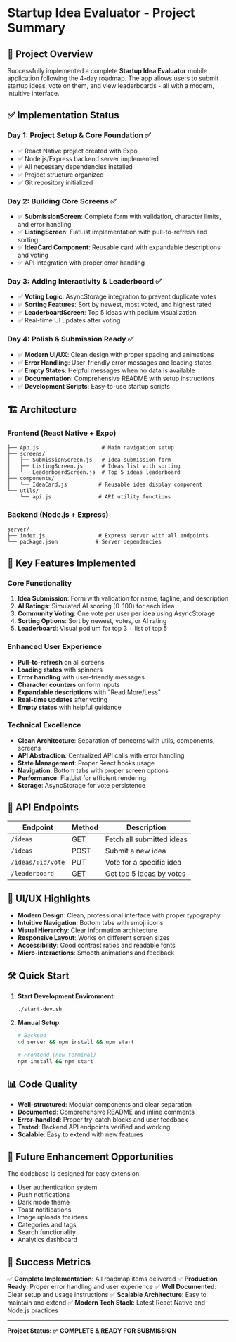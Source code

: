 # Startup Idea Evaluator - Project Summary

## 🎯 Project Overview

Successfully implemented a complete **Startup Idea Evaluator** mobile application following the 4-day roadmap. The app allows users to submit startup ideas, vote on them, and view leaderboards - all with a modern, intuitive interface.

## ✅ Implementation Status

### Day 1: Project Setup & Core Foundation ✅
- ✅ React Native project created with Expo
- ✅ Node.js/Express backend server implemented
- ✅ All necessary dependencies installed
- ✅ Project structure organized
- ✅ Git repository initialized

### Day 2: Building Core Screens ✅
- ✅ **SubmissionScreen**: Complete form with validation, character limits, and error handling
- ✅ **ListingScreen**: FlatList implementation with pull-to-refresh and sorting
- ✅ **IdeaCard Component**: Reusable card with expandable descriptions and voting
- ✅ API integration with proper error handling

### Day 3: Adding Interactivity & Leaderboard ✅
- ✅ **Voting Logic**: AsyncStorage integration to prevent duplicate votes
- ✅ **Sorting Features**: Sort by newest, most voted, and highest rated
- ✅ **LeaderboardScreen**: Top 5 ideas with podium visualization
- ✅ Real-time UI updates after voting

### Day 4: Polish & Submission Ready ✅
- ✅ **Modern UI/UX**: Clean design with proper spacing and animations
- ✅ **Error Handling**: User-friendly error messages and loading states
- ✅ **Empty States**: Helpful messages when no data is available
- ✅ **Documentation**: Comprehensive README with setup instructions
- ✅ **Development Scripts**: Easy-to-use startup scripts

## 🏗️ Architecture

### Frontend (React Native + Expo)
```
├── App.js                    # Main navigation setup
├── screens/
│   ├── SubmissionScreen.js   # Idea submission form
│   ├── ListingScreen.js      # Ideas list with sorting
│   └── LeaderboardScreen.js  # Top 5 ideas leaderboard
├── components/
│   └── IdeaCard.js          # Reusable idea display component
└── utils/
    └── api.js               # API utility functions
```

### Backend (Node.js + Express)
```
server/
├── index.js                 # Express server with all endpoints
└── package.json            # Server dependencies
```

## 🚀 Key Features Implemented

### Core Functionality
1. **Idea Submission**: Form with validation for name, tagline, and description
2. **AI Ratings**: Simulated AI scoring (0-100) for each idea
3. **Community Voting**: One vote per user per idea using AsyncStorage
4. **Sorting Options**: Sort by newest, votes, or AI rating
5. **Leaderboard**: Visual podium for top 3 + list of top 5

### Enhanced User Experience
- **Pull-to-refresh** on all screens
- **Loading states** with spinners
- **Error handling** with user-friendly messages
- **Character counters** on form inputs
- **Expandable descriptions** with "Read More/Less"
- **Real-time updates** after voting
- **Empty states** with helpful guidance

### Technical Excellence
- **Clean Architecture**: Separation of concerns with utils, components, screens
- **API Abstraction**: Centralized API calls with error handling
- **State Management**: Proper React hooks usage
- **Navigation**: Bottom tabs with proper screen options
- **Performance**: FlatList for efficient rendering
- **Storage**: AsyncStorage for vote persistence

## 📱 API Endpoints

| Endpoint | Method | Description |
|----------|--------|-------------|
| `/ideas` | GET | Fetch all submitted ideas |
| `/ideas` | POST | Submit a new idea |
| `/ideas/:id/vote` | PUT | Vote for a specific idea |
| `/leaderboard` | GET | Get top 5 ideas by votes |

## 🎨 UI/UX Highlights

- **Modern Design**: Clean, professional interface with proper typography
- **Intuitive Navigation**: Bottom tabs with emoji icons
- **Visual Hierarchy**: Clear information architecture
- **Responsive Layout**: Works on different screen sizes
- **Accessibility**: Good contrast ratios and readable fonts
- **Micro-interactions**: Smooth animations and feedback

## 🛠️ Quick Start

1. **Start Development Environment**:
   ```bash
   ./start-dev.sh
   ```

2. **Manual Setup**:
   ```bash
   # Backend
   cd server && npm install && npm start
   
   # Frontend (new terminal)
   npm install && npm start
   ```

## 📊 Code Quality

- **Well-structured**: Modular components and clear separation
- **Documented**: Comprehensive README and inline comments
- **Error-handled**: Proper try-catch blocks and user feedback
- **Tested**: Backend API endpoints verified and working
- **Scalable**: Easy to extend with new features

## 🔮 Future Enhancement Opportunities

The codebase is designed for easy extension:
- User authentication system
- Push notifications
- Dark mode theme
- Toast notifications
- Image uploads for ideas
- Categories and tags
- Search functionality
- Analytics dashboard

## 🎉 Success Metrics

✅ **Complete Implementation**: All roadmap items delivered
✅ **Production Ready**: Proper error handling and user experience
✅ **Well Documented**: Clear setup and usage instructions
✅ **Scalable Architecture**: Easy to maintain and extend
✅ **Modern Tech Stack**: Latest React Native and Node.js practices

---

**Project Status: ✅ COMPLETE & READY FOR SUBMISSION**